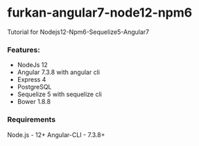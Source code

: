 # furkan-angular7-node12-npm6
Tutorial for Nodejs12-Npm6-Sequelize5-Angular7

### Features: ###
- NodeJs 12
- Angular 7.3.8 with angular cli
- Express 4
- PostgreSQL
- Sequelize 5 with sequelize cli
- Bower 1.8.8 

### Requirements ###

Node.js - 12+
Angular-CLI - 7.3.8+
